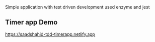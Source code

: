 Simple application with test driven development used enzyme and jest

Timer app Demo
--------------
https://saadshahid-tdd-timerapp.netlify.app


